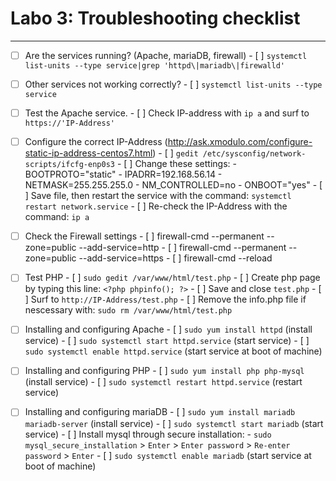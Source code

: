 # Labo 3: Troubleshooting checklist
---

- [ ] Are the services running? (Apache, mariaDB, firewall)
      - [ ] `systemctl list-units --type service|grep 'httpd\|mariadb\|firewalld'`

- [ ] Other services not working correctly?
      - [ ] `systemctl list-units --type service`

- [ ] Test the Apache service.
      - [ ] Check IP-address with `ip a` and surf to `https://'IP-Address'`

- [ ] Configure the correct IP-Address (http://ask.xmodulo.com/configure-static-ip-address-centos7.html)
      - [ ] `gedit /etc/sysconfig/network-scripts/ifcfg-enp0s3`
      - [ ] Change these settings:
          - BOOTPROTO="static"
          - IPADRR=192.168.56.14
          - NETMASK=255.255.255.0
          - NM_CONTROLLED=no
          - ONBOOT="yes"
      - [ ] Save file, then restart the service with the command: `systemctl restart network.service`
      - [ ] Re-check the IP-Address with the command: `ip a`

- [ ] Check the Firewall settings
      - [ ] firewall-cmd --permanent --zone=public --add-service=http 
      - [ ] firewall-cmd --permanent --zone=public --add-service=https
      - [ ] firewall-cmd --reload

- [ ] Test PHP
      - [ ] `sudo gedit /var/www/html/test.php`
      - [ ] Create php page by typing this line: `<?php phpinfo(); ?>`
      - [ ] Save and close `test.php`
      - [ ] Surf to `http://IP-Address/test.php`
      - [ ] Remove the info.php file if nescessary with: `sudo rm /var/www/html/test.php`

- [ ] Installing and configuring Apache
      - [ ] `sudo yum install httpd` (install service)
      - [ ] `sudo systemctl start httpd.service` (start service)
      - [ ] `sudo systemctl enable httpd.service` (start service at boot of machine)

- [ ] Installing and configuring PHP
      - [ ] `sudo yum install php php-mysql` (install service)
      - [ ] `sudo systemctl restart httpd.service` (restart service)

- [ ] Installing and configuring mariaDB 
      - [ ] `sudo yum install mariadb mariadb-server` (install service)
      - [ ] `sudo systemctl start mariadb` (start service)
      - [ ] Install mysql through secure installation:
            - `sudo mysql_secure_installation` > `Enter` > `Enter password` > `Re-enter password` > `Enter`
      - [ ] `sudo systemctl enable mariadb` (start service at boot of machine)




